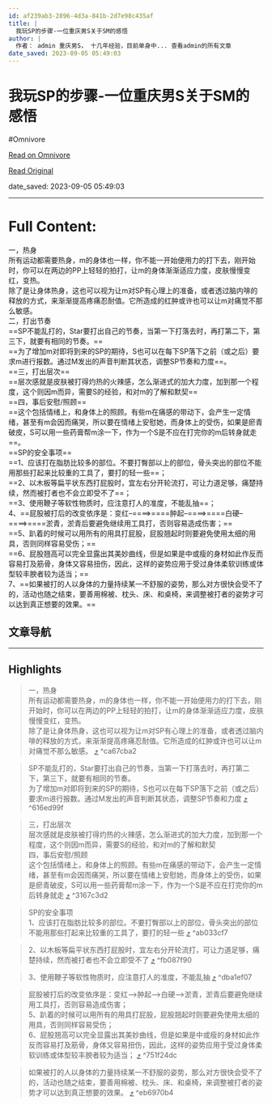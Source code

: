 ```yaml
---
id: af239ab3-2896-4d3a-841b-2d7e98c435af
title: |
  我玩SP的步骤-一位重庆男S关于SM的感悟
author: |
  作者： admin 重庆男S， 十几年经验，目前单身中... 查看admin的所有文章
date_saved: 2023-09-05 05:49:03
---
```


# 我玩SP的步骤-一位重庆男S关于SM的感悟
#Omnivore

[Read on Omnivore](https://omnivore.app/me/http-www-masterraymond-com-e-6-88-91-e-7-8-e-a-9-sp-e-7-9-a-84-e-18a64bec0db)

[Read Original](http://www.masterraymond.com/%E6%88%91%E7%8E%A9sp%E7%9A%84%E6%AD%A5%E9%AA%A4%E5%92%8C%E6%B3%A8%E6%84%8F%E4%BA%8B%E9%A1%B9)

date_saved: 2023-09-05 05:49:03


--- 

# Full Content: 

一，热身  
所有运动都需要热身，m的身体也一样，你不能一开始便用力的打下去，刚开始时，你可以在两边的PP上轻轻的拍打，让m的身体渐渐适应力度，皮肤慢慢变红，变热。  
除了是让身体热身，这也可以视为让m对SP有心理上的准备，或者透过脑内啡的释放的方式，来渐渐提高疼痛忍耐值。它所造成的红肿或许也可以让m对痛觉不那么敏感。  
二，打出节奏  
==SP不能乱打的，Star要打出自己的节奏，当第一下打落去时，再打第二下，第三下，就要有相同的节奏。==  
==为了增加m对即将到来的SP的期待，S也可以在每下SP落下之前（或之后）要求m进行报数。通过M发出的声音判断其状态，调整SP节奏和力度==。  
==三，打出层次==  
==层次感就是皮肤被打得灼热的火辣感，怎么渐进式的加大力度，加到那一个程度，这个则因m而异，需要S的经验，和对m的了解和默契==  
==四，事后安慰/照顾==  
==这个包括情绪上，和身体上的照顾。有些m在痛感的带动下，会产生一定情绪，甚至有m会因而痛哭，所以要在情绪上安慰她，而身体上的受伤，如果是瘀青破皮，S可以用一些药膏帮m涂一下，作为一个S是不应在打完你的m后转身就走==。  
==SP的安全事项==  
==1、应该打在脂肪比较多的部位。不要打臀部以上的部位，骨头突出的部位不能用那些打起来比较重的工具了，要打的轻一些==；  
==2、以木板等扁平状东西打屁股时，宜左右分开轮流打，可让力道足够，痛楚持续，然而被打者也不会立即受不了==；  
==3、使用鞭子等软性物质时，应注意打人的准度，不能乱抽==；  
4、==屁股被打后的改变依序是：变红–====&gt;====肿起–====&gt;====白硬–====&gt;====淤青，淤青后要避免继续用工具打，否则容易造成伤害；==  
==5、趴着的时候可以用所有的用具打屁股，屁股翘起时则要避免使用太细的用具，否则同样容易受伤；==  
==6、屁股翘高可以完全显露出其美妙曲线，但是如果是中或瘦的身材如此作反而容易打及筋骨，身体又容易扭伤，因此，这样的姿势应用于受过身体柔软训练或体型较丰腴者较为适当；==  
7、==如果被打的人以身体的力量持续某一不舒服的姿势，那么对方很快会受不了的，活动也随之结束，要善用棉被、枕头、床、和桌椅，来调整被打者的姿势才可以达到真正想要的效果。==

## 文章导航

---

## Highlights

> 一，热身  
> 所有运动都需要热身，m的身体也一样，你不能一开始便用力的打下去，刚开始时，你可以在两边的PP上轻轻的拍打，让m的身体渐渐适应力度，皮肤慢慢变红，变热。  
> 除了是让身体热身，这也可以视为让m对SP有心理上的准备，或者透过脑内啡的释放的方式，来渐渐提高疼痛忍耐值。它所造成的红肿或许也可以让m对痛觉不那么敏感。 [⤴️](https://omnivore.app/me/http-www-masterraymond-com-e-6-88-91-e-7-8-e-a-9-sp-e-7-9-a-84-e-18a64bec0db#ca67cba2-c6d2-41e1-b8bf-fee97b4e4c84)  ^ca67cba2

> SP不能乱打的，Star要打出自己的节奏，当第一下打落去时，再打第二下，第三下，就要有相同的节奏。  
> 为了增加m对即将到来的SP的期待，S也可以在每下SP落下之前（或之后）要求m进行报数。通过M发出的声音判断其状态，调整SP节奏和力度 [⤴️](https://omnivore.app/me/http-www-masterraymond-com-e-6-88-91-e-7-8-e-a-9-sp-e-7-9-a-84-e-18a64bec0db#616ed99f-30bd-496a-b118-c58d46cf2a06)  ^616ed99f

> 三，打出层次  
> 层次感就是皮肤被打得灼热的火辣感，怎么渐进式的加大力度，加到那一个程度，这个则因m而异，需要S的经验，和对m的了解和默契  
> 四，事后安慰/照顾  
> 这个包括情绪上，和身体上的照顾。有些m在痛感的带动下，会产生一定情绪，甚至有m会因而痛哭，所以要在情绪上安慰她，而身体上的受伤，如果是瘀青破皮，S可以用一些药膏帮m涂一下，作为一个S是不应在打完你的m后转身就走 [⤴️](https://omnivore.app/me/http-www-masterraymond-com-e-6-88-91-e-7-8-e-a-9-sp-e-7-9-a-84-e-18a64bec0db#3167c3d2-320d-4352-9546-ad616a469cb8)  ^3167c3d2

> SP的安全事项  
> 1、应该打在脂肪比较多的部位。不要打臀部以上的部位，骨头突出的部位不能用那些打起来比较重的工具了，要打的轻一些 [⤴️](https://omnivore.app/me/http-www-masterraymond-com-e-6-88-91-e-7-8-e-a-9-sp-e-7-9-a-84-e-18a64bec0db#ab033cf7-cb8d-47d3-a535-acfc058c3db6)  ^ab033cf7

> 2、以木板等扁平状东西打屁股时，宜左右分开轮流打，可让力道足够，痛楚持续，然而被打者也不会立即受不了 [⤴️](https://omnivore.app/me/http-www-masterraymond-com-e-6-88-91-e-7-8-e-a-9-sp-e-7-9-a-84-e-18a64bec0db#fb087f90-a051-4fe0-8499-893b4028f488)  ^fb087f90

> 3、使用鞭子等软性物质时，应注意打人的准度，不能乱抽 [⤴️](https://omnivore.app/me/http-www-masterraymond-com-e-6-88-91-e-7-8-e-a-9-sp-e-7-9-a-84-e-18a64bec0db#dba1ef07-0616-47c5-b7cb-39d463e5cad1)  ^dba1ef07

> 屁股被打后的改变依序是：变红–>肿起–>白硬–>淤青，淤青后要避免继续用工具打，否则容易造成伤害；  
> 5、趴着的时候可以用所有的用具打屁股，屁股翘起时则要避免使用太细的用具，否则同样容易受伤；  
> 6、屁股翘高可以完全显露出其美妙曲线，但是如果是中或瘦的身材如此作反而容易打及筋骨，身体又容易扭伤，因此，这样的姿势应用于受过身体柔软训练或体型较丰腴者较为适当； [⤴️](https://omnivore.app/me/http-www-masterraymond-com-e-6-88-91-e-7-8-e-a-9-sp-e-7-9-a-84-e-18a64bec0db#751f24dc-97e2-4395-a4c4-40ff6f337a1f)  ^751f24dc

> 如果被打的人以身体的力量持续某一不舒服的姿势，那么对方很快会受不了的，活动也随之结束，要善用棉被、枕头、床、和桌椅，来调整被打者的姿势才可以达到真正想要的效果。 [⤴️](https://omnivore.app/me/http-www-masterraymond-com-e-6-88-91-e-7-8-e-a-9-sp-e-7-9-a-84-e-18a64bec0db#eb6970b4-0a4b-4fd4-8d4a-9f00ade66afb)  ^eb6970b4


